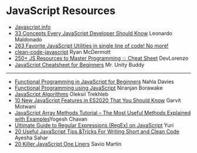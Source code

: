 # JavaScript Resources

- [Javascript.info](https://javascript.info)
- [33 Concepts Every JavaScript Developer Should Know](https://github.com/leonardomso/33-js-concepts) Leonardo Maldonado
- [263 Favorite JavaScript Utilities in single line of code! No more!](https://1loc.dev)
- [clean-code-javascript](https://github.com/ryanmcdermott/clean-code-javascript) Ryan McDermott
- [250+ JS Resources to Master Programming 💥 Cheat Sheet](https://dev.to/worldindev/200-js-resources-to-master-programming-3aj6) DevLorenzo
- [JavaScript Cheatsheet for Beginners](https://dev.to/unitybuddy/javascript-cheatsheet-for-beginners-3330) Mr. Unity Buddy

* * *
-  [Functional Programming in JavaScript for Beginners](https://www.freecodecamp.org/news/functional-programming-in-javascript-for-beginners/) Nahla Davies
-  [Functional Programming using JavaScript](https://blog.niranjanborawake.in/functional-programming-using-javascript?source=newsletter) Niranjan Borawake
-  [JavaScript Algorithms](https://github.com/trekhleb/javascript-algorithms) Oleksii Trekhleb
-  [10 New JavaScript Features in ES2020 That You Should Know](https://dev.to/worldindev/10-new-javascript-features-in-es2020-that-you-should-know-3ohf) Garvit Motwani
- [JavaScript Array Methods Tutorial – The Most Useful Methods Explained with Examples](https://www.freecodecamp.org/news/complete-introduction-to-the-most-useful-javascript-array-methods/)Yogesh Chavan
- [Ultimate Guide to Regular Expressions (RegEx) on JavaScript](https://yuricodesbot.hashnode.dev/ultimate-guide-to-regular-expressions-regex-on-javascript?source=newsletter) Yuri
- [20 Useful JavaScript Tips &Tricks For Writing Short and Clean Code](https://thecodingcompany.hashnode.dev/20-useful-javascript-tips-andtricks-for-writing-short-and-clean-code?source=newsletter) Ayesha Sahar
- [20 Killer JavaScript One Liners](https://dev.to/saviomartin/20-killer-javascript-one-liners-94f) Savio Martin
